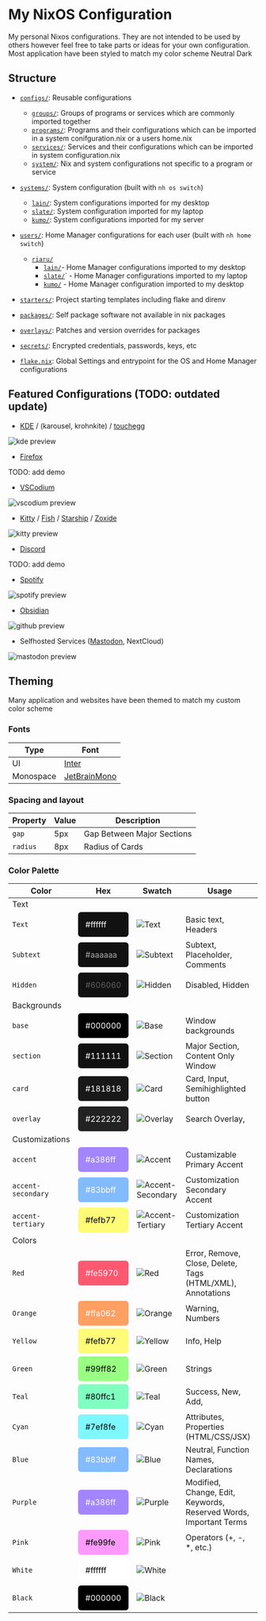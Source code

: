 # My NixOS Configuration

My personal Nixos configurations. They are not intended to be used by others however feel free to take parts or ideas for your own configuration. Most application have been styled to match my color scheme Neutral Dark

## Structure

- [`configs/`](./configs/): Reusable configurations

  - [`groups/`](./configs/groups/): Groups of programs or services which are commonly imported together
  - [`programs/`](./configs/programs/): Programs and their configurations which can be imported in a system conifguration.nix or a users home.nix
  - [`services/`](./configs/services/): Services and their configurations which can be imported in system configuration.nix
  - [`system/`](./configs/system/): Nix and system configurations not specific to a program or service

- [`systems/`](./systems/): System configuration (built with `nh os switch`)

  - [`lain/`](./systems/lain/): System configurations imported for my desktop
  - [`slate/`](./systems/slate/): System configuration imported for my laptop
  - [`kumo/`](./systems/kumo/): System configurations imported for my server

- [`users/`](./users/): Home Manager configurations for each user (built with `nh home switch`)

  - [`riaru/`](./users/riaru/)
    - [`lain/`](./users/riaru/lain)- Home Manager configurations imported to my desktop
    - [`slate/`](./users/riaru/slate)` - Home Manager configurations imported to my laptop
    - [`kumo/`](./users/riaru/kumo) - Home Manager configuration imported to my desktop

- [`starters/`](./starters/): Project starting templates including flake and direnv
- [`packages/`](./packages/): Self package software not available in nix packages
- [`overlays/`](./overlays/): Patches and version overrides for packages
- [`secrets/`](./secrets/): Encrypted credentials, passwords, keys, etc
- [`flake.nix`](./flake.nix): Global Settings and entrypoint for the OS and Home Manager configurations

## Featured Configurations (TODO: outdated update)

- [KDE](./modules/programs/kde/) / (karousel, krohnkite) / [touchegg](./modules/programs/touchegg.nix)

![kde preview](./.github/kde-preview.gif)

- [Firefox](./modules/programs/firefox/)

TODO: add demo

- [VSCodium](./modules/programs/vscodium/)

![vscodium preview](./.github/vscodium-preview.png)

- [Kitty](./modules/programs/kitty.nix) / [Fish](./modules/programs/fish.nix) / [Starship](./modules/programs/starship.nix) / [Zoxide](./modules/programs/zoxide.nix)

![kitty preview](./.github/kitty-preview.png)

- [Discord](./modules/programs/discord.nix)

TODO: add demo

- [Spotify](./modules/programs/spotify/)

![spotify preview](./.github/spotify-preview.png)

- [Obsidian](./modules/programs/obsidian.nix)

![github preview](./.github/obsidian-preview.png)

- Selfhosted Services ([Mastodon](./modules/services/mastodon/), NextCloud)

![mastodon preview](./.github/mastodon-preview.png)

## Theming

Many application and websites have been themed to match my custom color scheme

### Fonts

| Type      | Font                                               |
| --------- | -------------------------------------------------- |
| UI        | [Inter](https://fonts.google.com/specimen/Inter)   |
| Monospace | [JetBrainMono](https://www.jetbrains.com/lp/mono/) |

### Spacing and layout

| Property | Value | Description                |
| -------- | ----- | -------------------------- |
| `gap`    | 5px   | Gap Between Major Sections |
| `radius` | 8px   | Radius of Cards            |

### Color Palette

| Color              | Hex                                                                                                      | Swatch                                                       | Usage                                                             |
| ------------------ | -------------------------------------------------------------------------------------------------------- | ------------------------------------------------------------ | ----------------------------------------------------------------- |
| Text               |
| `Text`             | <div style="color: white; background-color: #111111; padding: 15px; border-radius: 6px ">#ffffff</div>   | ![Text](./.github/swatches/text.png)                         | Basic text, Headers                                               |
| `Subtext`          | <div style="color: #aaaaaa; background-color: #111111; padding: 15px; border-radius: 6px ">#aaaaaa</div> | ![Subtext](./.github/swatches/subtext.png)                   | Subtext, Placeholder, Comments                                    |
| `Hidden`           | <div style="color: #606060; background-color: #111111; padding: 15px; border-radius: 6px ">#606060</div> | ![Hidden](./.github/swatches/hidden.png)                     | Disabled, Hidden                                                  |
| Backgrounds        |
| `base`             | <div style="color: white; background-color: #000000; padding: 15px; border-radius: 6px ">#000000</div>   | ![Base](./.github/swatches/base.png)                         | Window backgrounds                                                |
| `section`          | <div style="color: white; background-color: #111111; padding: 15px; border-radius: 6px ">#111111</div>   | ![Section](./.github/swatches/section.png)                   | Major Section, Content Only Window                                |
| `card`             | <div style="color: white; background-color: #181818; padding: 15px; border-radius: 6px ">#181818</div>   | ![Card](.github/swatches/card.png)                           | Card, Input, Semihighlighted button                               |
| `overlay`          | <div style="color: white; background-color: #222222; padding: 15px; border-radius: 6px ">#222222</div>   | ![Overlay](./.github/swatches/overlay.png)                   | Search Overlay,                                                   |
| Customizations     |
| `accent`           | <div style="color: white; background-color: #a386ff; padding: 15px; border-radius: 6px ">#a386ff</div>   | ![Accent](./.github/swatches/accent.png)                     | Custamizable Primary Accent                                       |
| `accent-secondary` | <div style="color: white; background-color: #83bbff; padding: 15px; border-radius: 6px ">#83bbff</div>   | ![Accent-Secondary](./.github/swatches/accent-secondary.png) | Customization Secondary Accent                                    |
| `accent-tertiary`  | <div style="color: black; background-color: #fefb77; padding: 15px; border-radius: 6px ">#fefb77</div>   | ![Accent-Tertiary](./.github/swatches/accent-tertiary.png)   | Customization Tertiary Accent                                     |
| Colors             |
| `Red`              | <div style="color: white; background-color: #fe5970; padding: 15px; border-radius: 6px ">#fe5970</div>   | ![Red](./.github/swatches/red.png)                           | Error, Remove, Close, Delete, Tags (HTML/XML), Annotations        |
| `Orange`           | <div style="color: white; background-color: #ffa062; padding: 15px; border-radius: 6px ">#ffa062</div>   | ![Orange](./.github/swatches/orange.png)                     | Warning, Numbers                                                  |
| `Yellow`           | <div style="color: black; background-color: #fefb77; padding: 15px; border-radius: 6px ">#fefb77</div>   | ![Yellow](./.github/swatches/yellow.png)                     | Info, Help                                                        |
| `Green`            | <div style="color: black; background-color: #99ff82; padding: 15px; border-radius: 6px ">#99ff82</div>   | ![Green](./.github/swatches/green.png)                       | Strings                                                           |
| `Teal`             | <div style="color: black; background-color: #80ffc1; padding: 15px; border-radius: 6px ">#80ffc1</div>   | ![Teal](./.github/swatches/teal.png)                         | Success, New, Add,                                                |
| `Cyan`             | <div style="color: black; background-color: #7ef8fe; padding: 15px; border-radius: 6px ">#7ef8fe</div>   | ![Cyan](./.github/swatches/cyan.png)                         | Attributes, Properties (HTML/CSS/JSX)                             |
| `Blue`             | <div style="color: white; background-color: #83bbff; padding: 15px; border-radius: 6px ">#83bbff</div>   | ![Blue](./.github/swatches/blue.png)                         | Neutral, Function Names, Declarations                             |
| `Purple`           | <div style="color: white; background-color: #a386ff; padding: 15px; border-radius: 6px ">#a386ff</div>   | ![Purple](./.github/swatches/purple.png)                     | Modified, Change, Edit, Keywords, Reserved Words, Important Terms |
| `Pink`             | <div style="color: black; background-color: #fe99fe; padding: 15px; border-radius: 6px ">#fe99fe</div>   | ![Pink](./.github/swatches/pink.png)                         | Operators (+, -, \*, etc.)                                        |
| `White`            | <div style="color: black; background-color: #ffffff; padding: 15px; border-radius: 6px ">#ffffff</div>   | ![White](./.github/swatches/white.png)                       |                                                                   |
| `Black`            | <div style="color: white; background-color: #000000; padding: 15px; border-radius: 6px ">#000000</div>   | ![Black](./.github/swatches/black.png)                       |                                                                   |
